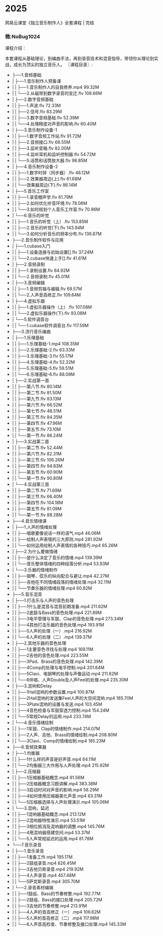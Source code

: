 # 2025
网易云课堂《独立音乐制作人》全套课程 | 完结
### 微:NoBug1024 


课程介绍：

本套课程从基础理论，到编曲手法，再到录音技术和混音指导，带领你从理论到实战，成长为顶尖的独立音乐人。
〖课程目录〗:

- ├──1.音频基础  
- |   ├──1.音乐制作人预备课  
- |   |   ├──1.音乐制作人的自我修养.mp4  99.32M
- |   |   └──2.从磁带到数字录音的变迁.flv  108.66M
- |   ├──2.数字音频基础  
- |   |   ├──1.声波.flv  72.33M
- |   |   ├──2.信号.flv  83.29M
- |   |   ├──3.数字音频基础.flv  52.39M
- |   |   └──4.处理精度对声音的影响.flv  60.40M
- |   ├──3.音乐制作设备-1  
- |   |   ├──1.数字音频工作站.flv  91.72M
- |   |   ├──2.音频接口.flv  68.55M
- |   |   ├──3.监听音箱.flv  82.00M
- |   |   ├──4.监听耳机和监听控制器.flv  54.72M
- |   |   └──5.话筒和话筒放大器.flv  98.85M
- |   ├──4.音乐制作设备-2  
- |   |   ├──1.数字时钟（同步器）.flv  46.12M
- |   |   ├──2.效果器周边(上).flv  61.68M
- |   |   └──效果器周边(下).flv  86.14M
- |   ├──5.音乐工作室  
- |   |   ├──1.录音棚声学.flv  61.79M
- |   |   ├──2.如何优化听音环境.flv  78.06M
- |   |   └──3.如何规划个人音乐工作室.flv  70.96M
- |   └──6.音乐的听觉  
- |   |   ├──1.音乐的听觉（上）.flv  153.85M
- |   |   ├──2.音乐的听觉(下).flv  143.94M
- |   |   └──3.如何分析音乐的频率分布.flv  136.87M
- ├──2.音乐制作软件与应用  
- |   ├──1.cubase入门  
- |   |   ├──1.设备连接与初始设置[].flv  37.24M
- |   |   └──2.cubase快速上手[].flv  41.61M
- |   ├──2.音频录制  
- |   |   ├──1.录制设置.flv  84.92M
- |   |   └──2.音频录制.flv  45.01M
- |   ├──3.音频编辑  
- |   |   ├──1.音频剪辑与编辑.flv  69.57M
- |   |   └──2.人声音高修正.flv  109.64M
- |   ├──4.虚拟乐器  
- |   |   ├──1.虚拟乐器操作（上）.flv  107.08M
- |   |   └──2.虚拟乐器操作(下).flv  93.08M
- |   └──5.软件调音台  
- |   |   └──1.cubase软件调音台.flv  117.59M
- ├──3.流行音乐编曲  
- |   ├──1.乐理基础  
- |   |   ├──1.乐理基础-1.mp4  108.35M
- |   |   ├──2.乐理基础-2.flv  63.33M
- |   |   ├──3.乐理基础-3.flv  55.17M
- |   |   ├──4.乐理基础-4.flv  52.32M
- |   |   ├──5.乐理基础-5.flv  59.51M
- |   |   └──6.乐理基础-6.flv  88.08M
- |   ├──2.实战第一首  
- |   |   ├──第八节.flv  80.14M
- |   |   ├──第二节.flv  81.50M
- |   |   ├──第九节.flv  83.13M
- |   |   ├──第六节.flv  66.52M
- |   |   ├──第七节.flv  48.51M
- |   |   ├──第三节.flv  84.35M
- |   |   ├──第四节.flv  47.96M
- |   |   ├──第五节.flv  73.10M
- |   |   └──第一节.flv  86.24M
- |   ├──3.实战第二首  
- |   |   ├──第二节.flv  52.44M
- |   |   ├──第六节.flv  82.31M
- |   |   ├──第三节.flv  106.26M
- |   |   ├──第四节.flv  94.83M
- |   |   ├──第五节.flv  60.90M
- |   |   └──第一节.flv  90.80M
- |   └──4.实战第三首  
- |   |   ├──第二节.flv  71.69M
- |   |   ├──第三节.flv  66.40M
- |   |   ├──第四节.flv  104.18M
- |   |   ├──第五节.flv  81.09M
- |   |   └──第一节.flv  88.28M
- ├──4.音乐情绪课  
- |   ├──1.人声的情绪处理  
- |   |   ├──唱歌要像说话一样的语气.mp4  46.06M
- |   |   ├──绘制人声表情的三大原则.mp4  281.92M
- |   |   └──如何运用绘制人声表情的各种技巧.mp4  65.26M
- |   ├──2.为什么要做情绪  
- |   |   ├──是什么决定了音乐的情绪.mp4  139.39M
- |   |   └──音乐整体情绪的四种段落分析.mp4  53.93M
- |   └──3.乐器的情绪制作  
- |   |   ├──钢琴、弦乐的纵向配合与避让.mp4  42.27M
- |   |   ├──吉他在不同情绪段落的情绪处理.mp4  32.11M
- |   |   └──节奏乐器的情绪处理.mp4  60.82M
- ├──5.音乐混音  
- |   ├──1.打击乐与人声的音色处理  
- |   |   ├──1什么是混音与混音前期准备.mp4  211.62M
- |   |   ├──2底鼓与Bass的音色处理.mp4  221.89M
- |   |   ├──3电平管理与军鼓、Clap的音色处理.mp4  273.34M
- |   |   ├──4其他打击乐器的音色处理.mp4  193.91M
- |   |   ├──5人声的处理（一）.mp4  216.92M
- |   |   └──6人声的处理（二）.mp4  139.37M
- |   ├──2.其他乐器的音色处理  
- |   |   ├──1主要音色寻找与处理.mp4  169.11M
- |   |   ├──2吉他的音色处理.mp4  223.55M
- |   |   ├──3Pad、Brass的音色处理.mp4  142.39M
- |   |   ├──4Comp的处理与电平控制.mp4  201.84M
- |   |   ├──5Clavi、电钢琴的处理与声像运动.mp4  211.62M
- |   |   └──6伴唱、人声Double及人声Feel的处理.mp4  235.30M
- |   ├──3.混响和Delay  
- |   |   ├──1Hall混响的参数设置.mp4  100.87M
- |   |   ├──2Hall混响的发送集Feel人声的大空间混响.mp4  185.70M
- |   |   ├──3Plate混响的设置与发送.mp4  103.45M
- |   |   ├──4音色检查与军鼓穿透力控制.mp4  154.24M
- |   |   └──5常规Delay的运用.mp4  233.74M
- |   └──4.音乐情绪绘制  
- |   |   ├──1军鼓、Clap的情绪制作.mp4  214.07M
- |   |   ├──2人声、吉他、Brass的情绪绘制.mp4  208.80M
- |   |   └──3Clavi、Comp的情绪绘制.mp4  185.23M
- ├──6.音频效果器  
- |   ├──1.均衡器  
- |   |   ├──1什么样的声音是好声音.mp4  64.11M
- |   |   └──2均衡器三大作用与人声处理.mp4  215.92M
- |   ├──2.压缩器  
- |   |   ├──1压缩器基础概念.mp4  91.56M
- |   |   ├──2压缩器概念习题讲解.mp4  383.38M
- |   |   ├──3启动时间对声音的影响.mp4  58.29M
- |   |   ├──4如何使用压缩器美化声音.mp4  63.31M
- |   |   └──5压缩器选择与人声处理演示.mp4  105.06M
- |   └──3.混响，延迟  
- |   |   ├──1混响器基础概念.mp4  213.12M
- |   |   ├──2混响器特性演示.mp4  53.51M
- |   |   ├──3相位抵消及混响器的调整.mp4  145.76M
- |   |   ├──4用混响器搭建空间.mp4  53.37M
- |   |   └──5人声常规延迟的运用.mp4  81.78M
- └──7.音乐录音  
- |   ├──1.音乐录音  
- |   |   ├──1准备工作.mp4  195.17M
- |   |   ├──2鼓组录音.mp4  626.45M
- |   |   ├──3吉他贝斯录音.mp4  219.92M
- |   |   ├──4人声录音.mp4  457.48M
- |   |   └──5萨克斯录音.mp4  305.70M
- |   └──2.录音素材编辑  
- |   |   ├──1鼓组、Bass的节奏修整.mp4  192.77M
- |   |   ├──2鼓组、Bass的接口处理.mp4  205.72M
- |   |   ├──3吉他的节奏修整.mp4  213.91M
- |   |   ├──4人声的音高修正（一）.mp4  106.62M
- |   |   ├──5人声的音高修正（二）.mp4  117.98M
- |   |   └──6人声音高检查、节奏修整及接口处理.mp4  145.33M
- 
